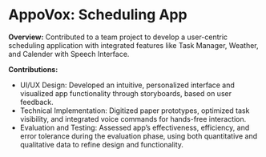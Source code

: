 # AppoVox: Scheduling App
**Overview:** Contributed to a team project to develop a user-centric scheduling application with integrated features like Task Manager, Weather, and Calender with Speech Interface.

**Contributions:**
  - UI/UX Design: Developed an intuitive, personalized interface and visualized app functionality through storyboards, based on user feedback.
  - Technical Implementation: Digitized paper prototypes, optimized task visibility, and integrated voice commands for hands-free interaction.
  - Evaluation and Testing: Assessed app’s effectiveness, efficiency, and error tolerance during the evaluation phase, using both quantitative and qualitative data to refine design and functionality.
